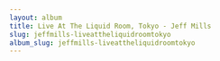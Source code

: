 ```yaml
---
layout: album
title: Live At The Liquid Room, Tokyo - Jeff Mills
slug: jeffmills-liveattheliquidroomtokyo
album_slug: jeffmills-liveattheliquidroomtokyo
---
```

